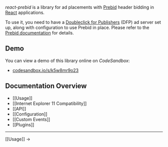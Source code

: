*react-prebid* is a library for ad placements with [Prebid](http://prebid.org) header bidding in [React](https://reactjs.org) applications.

To use it, you need to have a [Doubleclick for Publishers](https://www.google.com/intl/en/doubleclick/publishers/welcome/)
(DFP) ad server set up, along with configuration to use Prebid in place. Please refer to the
[Prebid documentation](http://prebid.org/overview/intro.html) for details.

## Demo

You can view a demo of this library online on *CodeSandbox*:

*   [codesandbox.io/s/k5w8mr9o23](https://codesandbox.io/s/k5w8mr9o23)

## Documentation Overview

* [[Usage]]
* [[Internet Explorer 11 Compatibility]]
* [[API]]
* [[Configuration]]
* [[Custom Events]]
* [[Plugins]]

---

[[Usage]] →
